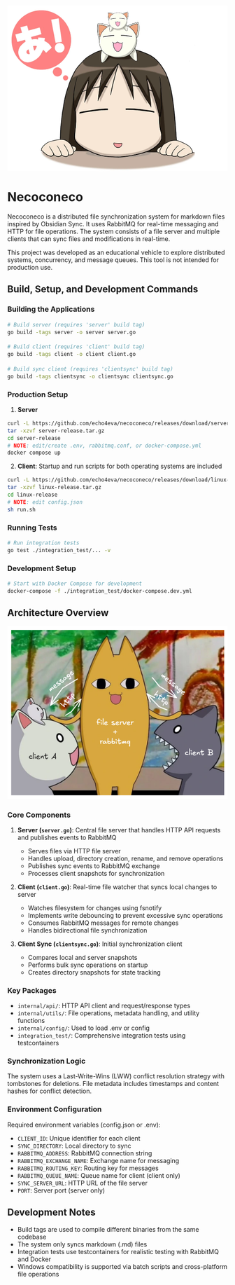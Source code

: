 ![necoconeco](assets/necoconeco.jpg)

# Necoconeco

Necoconeco is a distributed file synchronization system for markdown files inspired by Obsidian Sync. It uses RabbitMQ for real-time messaging and HTTP for file operations. The system consists of a file server and multiple clients that can sync files and modifications in real-time.

This project was developed as an educational vehicle to explore distributed systems, concurrency, and message queues. This tool is not intended for production use.

## Build, Setup, and Development Commands

### Building the Applications

```bash
# Build server (requires 'server' build tag)
go build -tags server -o server server.go

# Build client (requires 'client' build tag)  
go build -tags client -o client client.go

# Build sync client (requires 'clientsync' build tag)
go build -tags clientsync -o clientsync clientsync.go
```

### Production Setup

1. **Server**
```bash
curl -L https://github.com/echo4eva/necoconeco/releases/download/server-release.tar.gz
tar -xzvf server-release.tar.gz
cd server-release
# NOTE: edit/create .env, rabbitmq.conf, or docker-compose.yml 
docker compose up
```

2. **Client**:
   Startup and run scripts for both operating systems are included
```bash
curl -L https://github.com/echo4eva/necoconeco/releases/download/linux-release.tar.gz
tar -xzvf linux-release.tar.gz
cd linux-release
# NOTE: edit config.json
sh run.sh
```

### Running Tests

```bash
# Run integration tests
go test ./integration_test/... -v
```

### Development Setup

```bash
# Start with Docker Compose for development
docker-compose -f ./integration_test/docker-compose.dev.yml
```

## Architecture Overview

![uml](assets/uml.png)

### Core Components

1. **Server (`server.go`)**: Central file server that handles HTTP API requests and publishes events to RabbitMQ
   - Serves files via HTTP file server
   - Handles upload, directory creation, rename, and remove operations
   - Publishes sync events to RabbitMQ exchange
   - Processes client snapshots for synchronization

2. **Client (`client.go`)**: Real-time file watcher that syncs local changes to server
   - Watches filesystem for changes using fsnotify
   - Implements write debouncing to prevent excessive sync operations
   - Consumes RabbitMQ messages for remote changes
   - Handles bidirectional file synchronization

3. **Client Sync (`clientsync.go`)**: Initial synchronization client
   - Compares local and server snapshots
   - Performs bulk sync operations on startup
   - Creates directory snapshots for state tracking

### Key Packages

- `internal/api/`: HTTP API client and request/response types
- `internal/utils/`: File operations, metadata handling, and utility functions
- `internal/config/`: Used to load .env or config
- `integration_test/`: Comprehensive integration tests using testcontainers

### Synchronization Logic

The system uses a Last-Write-Wins (LWW) conflict resolution strategy with tombstones for deletions. File metadata includes timestamps and content hashes for conflict detection.

### Environment Configuration

Required environment variables (config.json or .env):

- `CLIENT_ID`: Unique identifier for each client
- `SYNC_DIRECTORY`: Local directory to sync
- `RABBITMQ_ADDRESS`: RabbitMQ connection string
- `RABBITMQ_EXCHANGE_NAME`: Exchange name for messaging
- `RABBITMQ_ROUTING_KEY`: Routing key for messages
- `RABBITMQ_QUEUE_NAME`: Queue name for client (client only)
- `SYNC_SERVER_URL`: HTTP URL of the file server
- `PORT`: Server port (server only)

## Development Notes

- Build tags are used to compile different binaries from the same codebase
- The system only syncs markdown (.md) files
- Integration tests use testcontainers for realistic testing with RabbitMQ and Docker
- Windows compatibility is supported via batch scripts and cross-platform file operations
